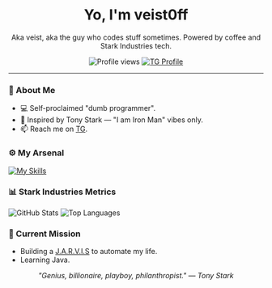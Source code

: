 <h1 align="center">Yo, I'm veist0ff</h1>
<p align="center">Aka veist, aka the guy who codes stuff sometimes. Powered by coffee and Stark Industries tech.</p>

<p align="center">
  <img src="https://komarev.com/ghpvc/?username=veist0ff&color=red" alt="Profile views" />
  <a href="https://t.me/veist0ff"><img src="https://img.shields.io/badge/TG-%40veist0ff-blue" alt="TG Profile" /></a>
</p>

---

### 🚀 About Me
- 💻 Self-proclaimed "dumb programmer".
- 🦾 Inspired by Tony Stark — "I am Iron Man" vibes only.
- 📫 Reach me on [TG](https://t.me/veist0ff).

### ⚙️ My Arsenal
[![My Skills](https://skillicons.dev/icons?i=js,cs,git,github,mysql,nginx,vscodium,windows,arch&theme=dark)](https://skillicons.dev)

### 📊 Stark Industries Metrics
![GitHub Stats](https://github-readme-stats.vercel.app/api?username=veist0ff&show_icons=true&theme=radical&custom_title=veist0ff's+Metrics)
![Top Languages](https://github-readme-stats.vercel.app/api/top-langs/?username=veist0ff&layout=compact&theme=radical)

### 🧠 Current Mission
- Building a [J.A.R.V.I.S](#) to automate my life.
- Learning Java.


<p align="center">
  <i>"Genius, billionaire, playboy, philanthropist." — Tony Stark</i>
</p>

